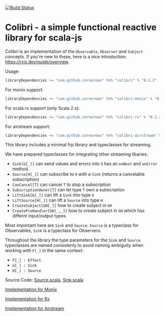 [![Build Status](https://travis-ci.org/cornerman/colibri.svg?branch=master)](https://travis-ci.org/cornerman/colibri)

# Colibri - a simple functional reactive library for scala-js

Colibri is an implementation of the `Observable`, `Observer` and `Subject` concepts. If you're new to these, here is a nice introduction: <https://rxjs.dev/guide/overview>.


Usage:
```scala
libraryDependencies += "com.github.cornerman" %%% "colibri" % "0.1.2"
```

For monix support:
```scala
libraryDependencies += "com.github.cornerman" %%% "colibri-monix" % "0.1.2"
```

For scala.rx support (only Scala 2.x):
```scala
libraryDependencies += "com.github.cornerman" %%% "colibri-rx" % "0.1.2"
```

For airstream support:
```scala
libraryDependencies += "com.github.cornerman" %%% "colibri-airstream" % "0.1.2"
```

This library includes a minimal frp library and typeclasses for streaming.

We have prepared typeclasses for integrating other streaming libaries:
- `Sink[G[_]]` can send values and errors into `G` has an `onNext` and `onError` method.
- `Source[H[_]]` can subscribe to `H` with a `Sink` (returns a cancelable subscription)
- `CanCancel[T]` can cancel `T` to stop a subscription
- `SubscriptionOwner[T]` can let type `T` own a subscription
- `LiftSink[G[_]]` can lift a `Sink` into type `G`
- `LiftSource[H[_]]` can lift a `Source` into type `H`
- `CreateSubject[GH[_]]` how to create subject in `GH`
- `CreateProHandler[GH[_,_]]` how to create subject in `GH` which has differnt input/output types.

Most important here are `Sink` and `Source`. `Source` is a typeclass for Observables, `Sink` is a typeclass for Observers.

Throughout the library the type parameters for the `Sink` and `Source` typeclasses are named consistenly to avoid naming ambiguity when working with `F[_]` in the same context:
- `F[_] : Effect`
- `G[_] : Sink`
- `H[_] : Source`

Source Code: [Source.scala](colibri/src/main/scala/colibri/Source.scala), [Sink.scala](colibri/src/main/scala/colibri/Sink.scala)

[Implementation for Monix](monix/src/main/scala/colibri/ext/monix/package.scala)

[Implementation for Rx](rx/src/main/scala/colibri/ext/rx/package.scala)

[Implementation for Airstream](airstream/src/main/scala/colibri/ext/airstream/package.scala)

